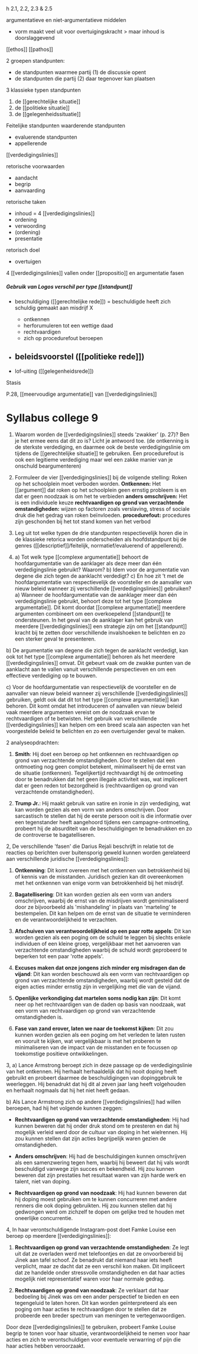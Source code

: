h 2.1, 2.2, 2.3 & 2.5

argumentatieve en niet-argumentatieve middelen
- vorm maakt veel uit voor overtuigingskracht > maar inhoud is doorslaggevend

[[ethos]]
[[pathos]]

2 groepen standpunten:
- de standpunten waarmee partij (1) de discussie opent 
- de standpunten die partij (2) daar tegenover kan plaatsen

3 klassieke typen standpunten
1. de [[gerechtelijke situatie]]
2. de [[politieke situatie]]
3. de [[gelegenheidssituatie]]

Feitelijke standpunten
waarderende standpunten
- evaluerende standpunten
- appellerende

[[verdedigingslinies]]

retorische voorwaarden
- aandacht
- begrip
- aanvaarding

retorische taken
- inhoud = 4 [[verdedigingslinies]]
- ordening
- verwoording
- (ordening)
- presentatie

retorisch doel
- overtuigen

4 [[verdedigingslinies]] vallen onder [[propositio]] en argumentatie fasen

##### Gebruik van Logos verschil per type [[standpunt]]
- beschuldiging ([[gerechtelijke rede]]) = beschuldigde heeft zich schuldig gemaakt aan misdrijf X
	- ontkennen
	- herforumuleren tot een wettige daad
	- rechtvaardigen
	- zich op procedurefout beroepen

- beleidsvoorstel ([[politieke rede]])
	- 
- lof-uiting ([[gelegenheidsrede]])

Stasis

P.28, [[meervoudige argumentatie]] van [[verdedigingslinies]]




# Syllabus college 9

1. Waarom worden de [[verdedigingslinies]] steeds ‘zwakker’ (p. 27)? Ben je het ermee eens dat dit zo is? Licht je antwoord toe. 
(de ontkenning is de sterkste verdediging, en daarmee ook de beste verdedigingslinie om tijdens de [[gerechtelijke situatie]] te gebruiken. Een procedurefout is ook een legitieme verdediging maar wel een zakke manier van je onschuld beargumenteren)
2. Formuleer de vier [[verdedigingslinies]] bij de volgende stelling: Roken op het schoolplein moet verboden worden. 
**Ontkennen:** Het [[argument]] dat roken op het schoolplein geen ernstig probleem is en dat er geen noodzaak is om het te verbieden
**anders omschrijven:** Het is een individuele keuze 
**rechtvaardigen op grond van verzachtende omstandigheden:** wijzen op factoren zoals verslaving, stress of sociale druk die het gedrag van roken beïnvloeden.
**procedurefout:** procedures zijn geschonden bij het tot stand komen van het verbod
3. Leg uit tot welke typen de drie standpunten respectievelijk horen die in de klassieke retorica worden onderscheiden als hoofdstandpunt bij de genres ([[descriptief]]/feitelijk, normatief/evaluerend of appellerend). 

4. a) Tot welk type [[complexe argumentatie]] behoort de hoofdargumentatie van de aanklager als deze meer dan één verdedigingslinie gebruikt? Waarom? b) Idem voor de argumentatie van degene die zich tegen de aanklacht verdedigt? c) En hoe zit ’t met de hoofdargumentatie van respectievelijk de voorsteller en de aanvaller van nieuw beleid wanneer zij verschillende [[verdedigingslinies]] gebruiken?
a) Wanneer de hoofdargumentatie van de aanklager meer dan één verdedigingslinie gebruikt, behoort deze tot het type [[complexe argumentatie]]. Dit komt doordat [[complexe argumentatie]] meerdere argumenten combineert om een ​​overkoepelend [[standpunt]] te ondersteunen. In het geval van de aanklager kan het gebruik van meerdere [[verdedigingslinies]] een strategie zijn om het [[standpunt]] kracht bij te zetten door verschillende invalshoeken te belichten en zo een sterker geval te presenteren.

b) De argumentatie van degene die zich tegen de aanklacht verdedigt, kan ook tot het type [[complexe argumentatie]] behoren als het meerdere [[verdedigingslinies]] omvat. Dit gebeurt vaak om de zwakke punten van de aanklacht aan te vallen vanuit verschillende perspectieven en om een effectieve verdediging op te bouwen.

c) Voor de hoofdargumentatie van respectievelijk de voorsteller en de aanvaller van nieuw beleid wanneer zij verschillende [[verdedigingslinies]] gebruiken, geldt ook dat dit tot het type [[complexe argumentatie]] kan behoren. Dit komt omdat het introduceren of aanvallen van nieuw beleid vaak meerdere argumenten vereist om de noodzaak ervan te rechtvaardigen of te betwisten. Het gebruik van verschillende [[verdedigingslinies]] kan helpen om een breed scala aan aspecten van het voorgestelde beleid te belichten en zo een overtuigender geval te maken.


2 analyseopdrachten:
1. **Smith**: Hij doet een beroep op het ontkennen en rechtvaardigen op grond van verzachtende omstandigheden. Door te stellen dat een ontmoeting nog geen complot betekent, minimaliseert hij de ernst van de situatie (ontkennen). Tegelijkertijd rechtvaardigt hij de ontmoeting door te benadrukken dat het geen illegale activiteit was, wat impliceert dat er geen reden tot bezorgdheid is (rechtvaardigen op grond van verzachtende omstandigheden).
    
2. **Trump Jr.**: Hij maakt gebruik van satire en ironie in zijn verdediging, wat kan worden gezien als een vorm van anders omschrijven. Door sarcastisch te stellen dat hij de eerste persoon ooit is die informatie over een tegenstander heeft aangehoord tijdens een campagne-ontmoeting, probeert hij de absurditeit van de beschuldigingen te benadrukken en zo de controverse te bagatelliseren.

2, De verschillende 'fasen' die Darius Rejali beschrijft in relatie tot de reacties op berichten over buitensporig geweld kunnen worden gerelateerd aan verschillende juridische [[verdedigingslinies]]:

1. **Ontkenning**: Dit komt overeen met het ontkennen van betrokkenheid bij of kennis van de misstanden. Juridisch gezien kan dit overeenkomen met het ontkennen van enige vorm van betrokkenheid bij het misdrijf.
    
2. **Bagatellisering**: Dit kan worden gezien als een vorm van anders omschrijven, waarbij de ernst van de misdrijven wordt geminimaliseerd door ze bijvoorbeeld als 'mishandeling' in plaats van 'marteling' te bestempelen. Dit kan helpen om de ernst van de situatie te verminderen en de verantwoordelijkheid te verzachten.
    
3. **Afschuiven van verantwoordelijkheid op een paar rotte appels**: Dit kan worden gezien als een poging om de schuld te leggen bij slechts enkele individuen of een kleine groep, vergelijkbaar met het aanvoeren van verzachtende omstandigheden waarbij de schuld wordt geprobeerd te beperken tot een paar 'rotte appels'.
    
4. **Excuses maken dat onze jongens zich minder erg misdragen dan de vijand**: Dit kan worden beschouwd als een vorm van rechtvaardigen op grond van verzachtende omstandigheden, waarbij wordt gesteld dat de eigen acties minder ernstig zijn in vergelijking met die van de vijand.
    
5. **Openlijke verkondiging dat martelen soms nodig kan zijn**: Dit komt neer op het rechtvaardigen van de daden op basis van noodzaak, wat een vorm van rechtvaardigen op grond van verzachtende omstandigheden is.
    
6. **Fase van zand erover, laten we naar de toekomst kijken**: Dit zou kunnen worden gezien als een poging om het verleden te laten rusten en vooruit te kijken, wat vergelijkbaar is met het proberen te minimaliseren van de impact van de misstanden en te focussen op toekomstige positieve ontwikkelingen.


3,
a) Lance Armstrong beroept zich in deze passage op de verdedigingslinie van het ontkennen. Hij herhaalt herhaaldelijk dat hij nooit doping heeft gebruikt en probeert daarmee de beschuldigingen van dopinggebruik te weerleggen. Hij benadrukt dat hij dit al zeven jaar lang heeft volgehouden en herhaalt nogmaals dat hij het niet heeft gedaan.

b) Als Lance Armstrong zich op andere [[verdedigingslinies]] had willen beroepen, had hij het volgende kunnen zeggen:

- **Rechtvaardigen op grond van verzachtende omstandigheden**: Hij had kunnen beweren dat hij onder druk stond om te presteren en dat hij mogelijk verleid werd door de cultuur van doping in het wielrennen. Hij zou kunnen stellen dat zijn acties begrijpelijk waren gezien de omstandigheden.
    
- **Anders omschrijven**: Hij had de beschuldigingen kunnen omschrijven als een samenzwering tegen hem, waarbij hij beweert dat hij vals wordt beschuldigd vanwege zijn succes en bekendheid. Hij zou kunnen beweren dat zijn prestaties het resultaat waren van zijn harde werk en talent, niet van doping.
    
- **Rechtvaardigen op grond van noodzaak**: Hij had kunnen beweren dat hij doping moest gebruiken om te kunnen concurreren met andere renners die ook doping gebruikten. Hij zou kunnen stellen dat hij gedwongen werd om zichzelf te dopen om gelijke tred te houden met oneerlijke concurrentie.

4, In haar verontschuldigende Instagram-post doet Famke Louise een beroep op meerdere [[verdedigingslinies]]:

1. **Rechtvaardigen op grond van verzachtende omstandigheden**: Ze legt uit dat ze overladen werd met telefoontjes en dat ze onvoorbereid bij Jinek aan tafel schoof. Ze benadrukt dat niemand haar iets heeft verplicht, maar ze dacht dat ze een verschil kon maken. Dit impliceert dat ze handelde onder stressvolle omstandigheden en dat haar acties mogelijk niet representatief waren voor haar normale gedrag.
    
3. **Rechtvaardigen op grond van noodzaak**: Ze verklaart dat haar bedoeling bij Jinek was om een ander perspectief te bieden en een tegengeluid te laten horen. Dit kan worden geïnterpreteerd als een poging om haar acties te rechtvaardigen door te stellen dat ze probeerde een breder spectrum van meningen te vertegenwoordigen.
    

Door deze [[verdedigingslinies]] te gebruiken, probeert Famke Louise begrip te tonen voor haar situatie, verantwoordelijkheid te nemen voor haar acties en zich te verontschuldigen voor eventuele verwarring of pijn die haar acties hebben veroorzaakt.




